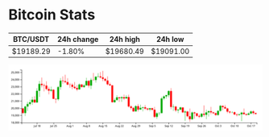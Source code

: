 # Bitcoin Stats

BTC/USDT|24h change|24h high|24h low|
|---|---|---|---|
|$19189.29|-1.80%|$19680.49|$19091.00|

<img src="./chart.svg">
